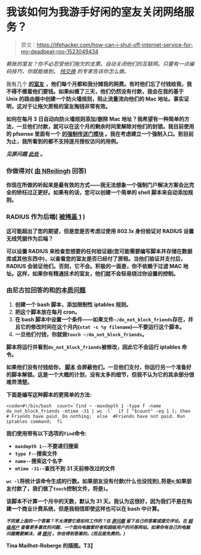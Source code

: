 # 我该如何为我游手好闲的室友关闭网络服务？

> 原文：<https://lifehacker.com/how-can-i-shut-off-internet-service-for-my-deadbeat-roo-1523049434>

*赖账的室友？你不必忍受他们拖欠的支票。自动关闭他们的互联网。只要有一点编码技巧，你就能做到。* [*栈交换*](http://cooking.stackexchange.com/?utm_source=lifehacker&utm_medium=syndication&utm_campaign=crowdhacker&utm_content=superuser-105) *的专家告诉你怎么做。*



我有几个 [**的室友**](https://lifehacker.com/how-can-i-spot-a-horrible-roommate-before-i-move-in-732317810) **，他们每个月都和我分摊我的网费。有时他们忘了付钱给我，我不得不缠着他们要钱。如果纠缠了三天，他们仍然没有付款，我会在我的基于 Unix 的**[](http://lifehacker.com/a-command-line-primer-for-beginners-5633909)****路由器中创建一个防火墙规则，阻止流量流向他们的 Mac 地址。事实证明，这对于让拖欠房租的室友掏钱非常有效。****

**如何在每月 3 日自动向防火墙规则添加/删除 Mac 地址？我希望有一种简单的方法，一旦他们付款，就可以在这个月的剩余时间里解除对他们的封锁。我目前使用的 pfsense 里面有一个 [**的强制传送门模块**](https://doc.pfsense.org/index.php/Captive_Portal) **。我在考虑建立一个强制入口。到目前为止，我所看到的都不支持逐月授权访问的用例。****

***见原问题* [*此处*](http://superuser.com/q/695883/167769?utm_source=lifehacker&utm_medium=syndication&utm_campaign=crowdhacker&utm_content=superuser-105) *。***

### **你做得对( [由 NReilingh](http://superuser.com/questions/695883/how-can-i-turn-off-internet-for-roommates-that-havent-paid-the-bill-this-month#comment885418_695883?utm_source=lifehacker&utm_medium=syndication&utm_campaign=crowdhacker&utm_content=superuser-105) 回答)**

**你现在所做的听起来是最有效的方式——我无法想象一个强制门户解决方案会比完全的矫枉过正更好。如果有的话，您可以创建一个简单的 shell 脚本来自动添加规则。**

### **RADIUS 作为后端( [被掩盖 1](http://superuser.com/a/699502/23140?utm_source=lifehacker&utm_medium=syndication&utm_campaign=crowdhacker&utm_content=superuser-105) )**

**这可能超出了您的期望，但是您是否考虑过使用 802.1x 身份验证对 RADIUS 设置无线凭据作为后端？**

**可以设置 RADIUS 来检查您想要的任何验证器(您可能需要编写脚本并存储在数据库或其他东西中)，以查看您的室友是否已经付了房租。当他们验证并支付后，RADIUS 会验证他们。否则，它不会。积极的一面是，你不依赖于过滤 MAC 地址。这样，如果你有精通技术的室友，他们就不会轻易绕过你设置的控制。**

### **由尼古拉回答的和[的本质问题](http://superuser.com/a/695886/238539?utm_source=lifehacker&utm_medium=syndication&utm_campaign=crowdhacker&utm_content=superuser-105)**

1.  **创建一个 bash 脚本，添加限制性 iptables 规则。**
2.  **把这个脚本放在每月 cron。**
3.  **在 bash 脚本中设置一个条件——如果文件`~/do_not_block_friends`存在，并且它的修改时间在这个月内(`stat -c %y filename`)—不要运行这个脚本。**
4.  **一旦他们付钱，你就做`touch ~/do_not_block_friends`。**

**脚本将运行并看到`do_not_block_friends`被修改，因此它不会运行 iptables 命令。**

**如果他们没有付钱给你， [脚本](https://lifehacker.com/learn-to-write-bash-scripts-277509) 会屏蔽他们。一旦他们支付，你运行另一个准备好的脚本解锁。这是一个大概的计划，没有太多的细节，但我不认为它的其余部分很难弄清楚。**

**下面是编写这种脚本的更简单的方法:**

```
<code>#!/bin/bash  count=`find ~ -maxdepth 1 -type f -name do_not_block_friends -mtime -31 | wc -l`  if [ "$count" -eq 1 ]; then  # Friends have paid. Do nothing;  else  #Friends have not paid. Run iptables command;  fi 
```

**我们使用带有以下选项的`find`命令:**

*   **`maxdepth 1--`不要递归搜索**
*   **`type f--`搜索文件**
*   **`name--`搜索这个名字**
*   **`mtime -31--`查找不到 31 天前修改过的文件**

**`wc -l`将统计该命令生成的行数。如果朋友没有付款(什么也没找到),将是`0`;如果朋友付款了，我们做了`touch`控制文件，将是`1`。**

**该脚本不计算一个月中的天数，默认为 31 天。我认为这很好，因为我们不是在构建一个商业计费系统，但是我相信即使这样也可以在 bash 中计算。**

**<small>*不同意上面的一个答案？不太清楚它是如何工作的？在*</small> [<small>*原问题*</small>](http://superuser.com/q/695883/167769?utm_source=lifehacker&utm_medium=syndication&utm_campaign=crowdhacker&utm_content=superuser-105) <small>*留下自己的答案或提交评论。在*</small> [<small>*超级用户*</small>](http://superuser.com/?utm_source=lifehacker&utm_medium=syndication&utm_campaign=crowdhacker&utm_content=superuser-105) <small>*查看更多喜欢的问题，一个面向电脑爱好者和超级用户的问答网站。如果你有自己的电脑问题需要解决，请*</small> [<small>*提问*</small>](http://superuser.com/questions/ask?utm_source=lifehacker&utm_medium=syndication&utm_campaign=crowdhacker&utm_content=superuser-105) <small>*。你会得到答案的。(而且是免费的。)*</small>**

**Tina Mailhot-Roberge 的插图。T3】**
